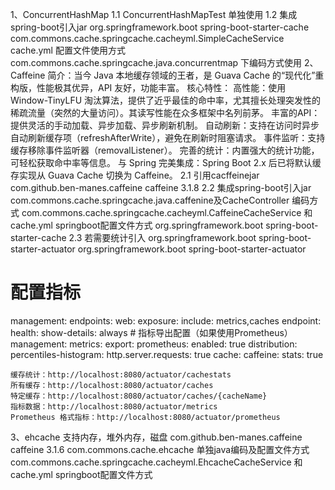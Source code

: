 1、ConcurrentHashMap
1.1 ConcurrentHashMapTest 单独使用
1.2 集成spring-boot引入jar
    <dependency>
        <groupId>org.springframework.boot</groupId>
        <artifactId>spring-boot-starter-cache</artifactId>
    </dependency>
    com.commons.cache.springcache.cacheyml.SimpleCacheService cache.yml 配置文件使用方式
    com.commons.cache.springcache.java.concurrentmap 下编码方式使用
2、Caffeine
    简介：当今 Java 本地缓存领域的王者，是 Guava Cache 的“现代化”重构版，性能极其优异，API 友好，功能丰富。
    核心特性：
    高性能：使用 Window-TinyLFU 淘汰算法，提供了近乎最佳的命中率，尤其擅长处理突发性的稀疏流量（突然的大量访问）。其读写性能在众多框架中名列前茅。
    丰富的API：提供灵活的手动加载、异步加载、异步刷新机制。
    自动刷新：支持在访问时异步自动刷新缓存项（refreshAfterWrite），避免在刷新时阻塞请求。
    事件监听：支持缓存移除事件监听器（removalListener）。
    完善的统计：内置强大的统计功能，可轻松获取命中率等信息。
    与 Spring 完美集成：Spring Boot 2.x 后已将默认缓存实现从 Guava Cache 切换为 Caffeine。
2.1 引用cacffeinejar
    <dependency>
        <groupId>com.github.ben-manes.caffeine</groupId>
        <artifactId>caffeine</artifactId>
        <version>3.1.8</version>
    </dependency>
2.2 集成spring-boot引入jar  
    com.commons.cache.springcache.java.caffenine及CacheController 编码方式
    com.commons.cache.springcache.cacheyml.CaffeineCacheService 和 cache.yml springboot配置文件方式
    <dependency>
        <groupId>org.springframework.boot</groupId>
        <artifactId>spring-boot-starter-cache</artifactId>
    </dependency>
2.3 若需要统计引入
    <dependency>
        <groupId>org.springframework.boot</groupId>
        <artifactId>spring-boot-starter-actuator</artifactId>
    </dependency>
    <!-- prometheus格式统计 -->
    <dependency>
        <groupId>org.springframework.boot</groupId>
        <artifactId>spring-boot-starter-actuator</artifactId>
    </dependency>
# 配置指标
management:
    endpoints:
        web:
            exposure:
                include: metrics,caches
    endpoint:
        health:
            show-details: always
    # 指标导出配置（如果使用Prometheus）
    management:
        metrics:
            export:
                prometheus:
                    enabled: true
            distribution:
                percentiles-histogram:
                    http.server.requests: true
            cache:
                caffeine:
                        stats: true
    
    缓存统计：http://localhost:8080/actuator/cachestats
    所有缓存：http://localhost:8080/actuator/caches
    特定缓存：http://localhost:8080/actuator/caches/{cacheName}
    指标数据：http://localhost:8080/actuator/metrics
    Prometheus 格式指标：http://localhost:8080/actuator/prometheus
3、ehcache 支持内存，堆外内存，磁盘
    <dependency>
        <groupId>com.github.ben-manes.caffeine</groupId>
        <artifactId>caffeine</artifactId>
        <version>3.1.6</version>
    </dependency>
    com.commons.cache.ehcache 单独java编码及配置文件方式
    com.commons.cache.springcache.cacheyml.EhcacheCacheService 和 cache.yml springboot配置文件方式
